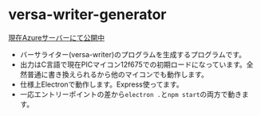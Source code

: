 # versa-writer-generator

[現在Azureサーバーにて公開中](http://versa-writer.azurewebsites.net/)

- バーサライター(versa-writer)のプログラムを生成するプログラムです。
- 出力はC言語で現在PICマイコン12f675での初期ロードになっています。全然普通に書き換えられるから他のマイコンでも動作します。
- 仕様上Electronで動作します。Express使ってます。
- 一応エントリーポイントの差から`electron .`と`npm start`の両方で動きます。